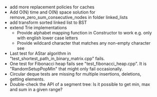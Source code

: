 - add more replacement policies for caches
- Add O(N) time and O(N) space solution for remove_zero_sum_consecutive_nodes in folder linked_lists
- add transform sorted linked list to BST
- extend Trie implementations
    - Provide alphabet mapping function in Constructor to work e.g. only with english lower case letters
    - Provide wildcard character that matches any non-empty character see
- Last test for AStar algorithm in "test_shortest_path_in_binary_matrix.cpp" fails.
- One test for Fibonacci heap fails see "test_fibonacci_heap.cpp". It is "RandomSetupPopMin" that might only fail
  occasionally.
- Circular deque tests are missing for multiple insertions, deletions, getting elements.
- Double-check the API of a segment tree: Is it possible to get min, max and sum in a given range? 